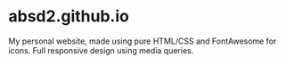 # absd2.github.io
My personal website, made using pure HTML/CSS and FontAwesome for icons. Full responsive design using media queries.
